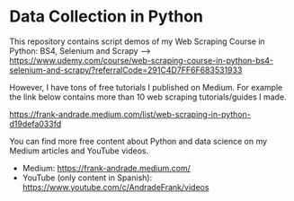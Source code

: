 # Data Collection in Python

This repository contains script demos of my Web Scraping Course in Python: BS4, Selenium and Scrapy --> https://www.udemy.com/course/web-scraping-course-in-python-bs4-selenium-and-scrapy/?referralCode=291C4D7FF6F683531933

However, I have tons of free tutorials I published on Medium. For example the link below contains more than 10 web scraping tutorials/guides I made.

https://frank-andrade.medium.com/list/web-scraping-in-python-d19defa033fd

You can find more free content about Python and data science on my Medium articles and YouTube videos.

- Medium: https://frank-andrade.medium.com/
- YouTube (only content in Spanish): https://www.youtube.com/c/AndradeFrank/videos
